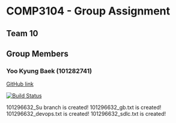 # COMP3104 - Group Assignment

## Team 10
## Group Members
### Yoo Kyung Baek (101282741)
[GitHub link](https://github.com/ashBwhite)

[![Build Status](https://app.travis-ci.com/susuayeaung/COMP3104_Group_Assignment.svg?branch=main)](https://app.travis-ci.com/susuayeaung/COMP3104_Group_Assignment)

101296632_Su branch is created!
101296632_gb.txt is created!
101296632_devops.txt is created!
101296632_sdlc.txt is created!
